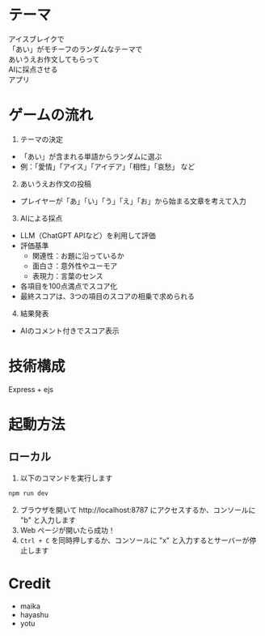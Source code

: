 # テーマ
アイスブレイクで<br>
「あい」がモチーフのランダムなテーマで<br>
​あいうえお作文してもらって<br>
AIに採点させる<br>
アプリ

# ゲームの流れ
1. テーマの決定
  - 「あい」が含まれる単語からランダムに選ぶ
  - 例：「愛情」「アイス」「アイデア」「相性」「哀愁」 など

2. あいうえお作文の投稿
  - プレイヤーが「あ」「い」「う」「え」「お」から始まる文章を考えて入力

3. AIによる採点
  - LLM（ChatGPT APIなど）を利用して評価
  - 評価基準
    - 関連性：お題に沿っているか
    - 面白さ：意外性やユーモア
    - 表現力：言葉のセンス
  - 各項目を100点満点でスコア化
  - 最終スコアは、3つの項目のスコアの相乗で求められる

4. 結果発表
  - AIのコメント付きでスコア表示

# 技術構成
Express + ejs


# 起動方法
## ローカル
1. 以下のコマンドを実行します

```sh
npm run dev
```

2. ブラウザを開いて http://localhost:8787 にアクセスするか、コンソールに "b" と入力します
3. Web ページが開いたら成功！
4. `Ctrl + C` を同時押しするか、コンソールに "x" と入力するとサーバーが停止します

# Credit
- maika
- hayashu
- yotu